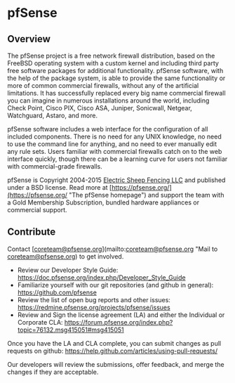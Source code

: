 # pfSense

## Overview

The pfSense project is a free network firewall distribution, based on the FreeBSD operating system with a custom kernel and including third party free software packages for additional functionality. pfSense software, with the help of the package system, is able to provide the same functionality or more of common commercial firewalls, without any of the artificial limitations. It has successfully replaced every big name commercial firewall you can imagine in numerous installations around the world, including Check Point, Cisco PIX, Cisco ASA, Juniper, Sonicwall, Netgear, Watchguard, Astaro, and more.

pfSense software includes a web interface for the configuration of all included components. There is no need for any UNIX knowledge, no need to use the command line for anything, and no need to ever manually edit any rule sets. Users familiar with commercial firewalls catch on to the web interface quickly, though there can be a learning curve for users not familiar with commercial-grade firewalls.

pfSense is Copyright 2004-2015 [Electric Sheep Fencing LLC](https://electricsheepfencing.com "Electric Sheep Fencing LLC homepage") and published under a BSD license.
Read more at [https://pfsense.org/](https://pfsense.org/ "The pfSense homepage") and support the team with a Gold Membership Subscription, bundled hardware appliances or commercial support.

## Contribute

Contact [coreteam@pfsense.org](mailto:coreteam@pfsense.org "Mail to coreteam@pfsense.org) to get involved.

* Review our Developer Style Guide: https://doc.pfsense.org/index.php/Developer_Style_Guide
* Familiarize yourself with our git repositories (and github in general): https://github.com/pfsense
* Review the list of open bug reports and other issues: https://redmine.pfsense.org/projects/pfsense/issues
* Review and Sign the license agreement (LA) and either the Individual or Corporate CLA: https://forum.pfsense.org/index.php?topic=76132.msg415051#msg415051

Once you have the LA and CLA complete, you can submit changes as pull requests on github: https://help.github.com/articles/using-pull-requests/

Our developers will review the submissions, offer feedback, and merge the changes if they are acceptable.
